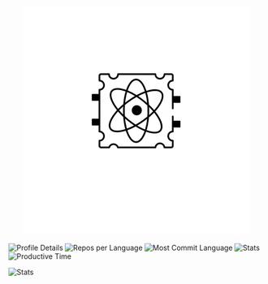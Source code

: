 
<p align="center">
  <img src="./download.gif" alt="Quantum Computing Animation" />
</p>



![Profile Details](http://profile-data-ashen.vercel.app/api/cards/profile-details?username=Devonav&theme=2077)
![Repos per Language](http://profile-data-ashen.vercel.app/api/cards/repos-per-language?username=Devonav&theme=2077)
![Most Commit Language](http://profile-data-ashen.vercel.app/api/cards/most-commit-language?username=Devonav&theme=2077)
![Stats](http://profile-data-ashen.vercel.app/api/cards/stats?username=Devonav&theme=2077)
![Productive Time](http://profile-data-ashen.vercel.app/api/cards/productive-time?username=Devonav&theme=2077&utcOffset=8)

![Stats](http://profile-data-ashen.vercel.app/api/cards/stats?username=Devonav&theme=2077&t=123456)

